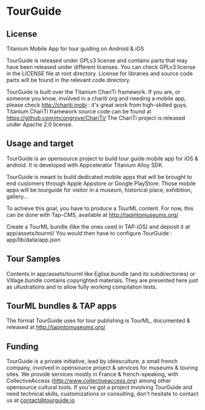 TourGuide
=========

## License

Titanium Mobile App for tour guiding on Android &amp; iOS

TourGuide is released under GPLv3 license and contains parts that may have been released under different licenses.
You can check GPLv3 license in the LICENSE file at root directory. 
License for libraries and source code parts will be found in the relevant code directory.

TourGuide is built over the Titanium ChariTi framework. 
If you are, or someone you know, involved in a chariti org and needing a mobile app, please check http://chariti.mobi :
it's great work from high-skilled guys.
Titanium ChariTi framework source code can be found at https://github.com/mcongrove/ChariTi/
The ChariTi project is released under Apache 2.0 license.

## Usage and target

TourGuide is an opensource project to build tour guide mobile app for iOS & android. It is developed with Appcelerator Titanium Alloy SDK.

TourGuide is meant to build dedicated mobile apps that will be brought to end customers through Apple Appstore or Google PlayStore. Those mobile apps will be tourguide for visitor in a museum, historical place, exhibition, gallery...

To achieve this goal, you have to produce a TourML content. For now, this can be done with Tap-CMS, available at http://tapintomuseums.org/

Create a TourML bundle (like the ones used in TAP-iOS) and deposit it at app/assets/tourml/
You would then have to configure TourGuide : app/lib/data/app.json

## Tour Samples

Contents in app/assets/tourml like Eglise.bundle (and its subdirectories) or Village.bundle contains copyrighted materials. They are presented here just as ullustrations and to allow fully working compilation tests.

## TourML bundles & TAP apps

The format TourGuide uses for tour publishing is TourML, documented & released at http://tapintomuseums.org/

## Funding

TourGuide is a private initiative, lead by idéesculture, a small french company, involved in opensource project & services for museums & touring sites.
We provide services mostly in France & french-speaking, with CollectiveAccess (http://www.collectiveaccess.org) among other opensource cultural tools.
If you've got a project involving TourGuide and need technical skills, customizations or consulting, don't hesitate to contact us at contact@tourguide.io

